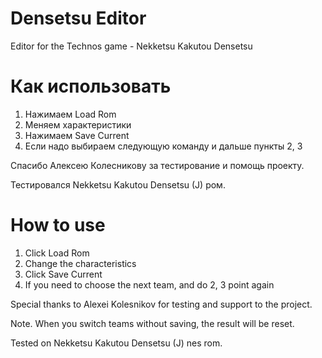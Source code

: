 # Densetsu Editor
Editor for the Technos game - Nekketsu Kakutou Densetsu
# Как использовать
1. Нажимаем Load Rom
2. Меняем характеристики
3. Нажимаем Save Current
4. Если надо выбираем следующую команду и дальше пункты 2, 3

Спасибо Алексею Колесникову за тестирование и помощь проекту.

Тестировался Nekketsu Kakutou Densetsu (J) ром.

# How to use
1. Click Load Rom
2. Change the characteristics
3. Click Save Current
4. If you need to choose the next team, and do 2, 3 point again

Special thanks to Alexei Kolesnikov for testing and support to the project.

Note. When you switch teams without saving, the result will be reset.

Tested on Nekketsu Kakutou Densetsu (J) nes rom.
